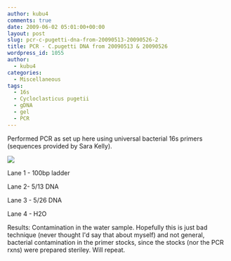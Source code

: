 ```yaml
---
author: kubu4
comments: true
date: 2009-06-02 05:01:00+00:00
layout: post
slug: pcr-c-pugetti-dna-from-20090513-20090526-2
title: PCR - C.pugetti DNA from 20090513 & 20090526
wordpress_id: 1055
author:
  - kubu4
categories:
  - Miscellaneous
tags:
  - 16s
  - Cycloclasticus pugetii
  - gDNA
  - gel
  - PCR
---
```


Performed PCR as set up here using universal bacterial 16s primers (sequences provided by Sara Kelly).

![](http://eagle.fish.washington.edu/Arabidopsis/20090602.JPG)

Lane 1 - 100bp ladder

Lane 2- 5/13 DNA

Lane 3 - 5/26 DNA

Lane 4 - H2O

Results: Contamination in the water sample. Hopefully this is just bad technique (never thought I'd say that about myself) and not general, bacterial contamination in the primer stocks, since the stocks (nor the PCR rxns) were prepared steriley. Will repeat.

